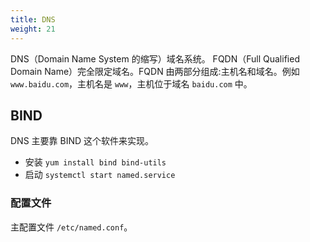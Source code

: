 ```yaml
---
title: DNS
weight: 21
---
```


DNS（Domain Name System 的缩写）域名系统。
FQDN（Full Qualified Domain Name）完全限定域名。FQDN 由两部分组成:主机名和域名。例如 `www.baidu.com`，主机名是 `www`，主机位于域名 `baidu.com` 中。

## BIND

DNS 主要靠 BIND 这个软件来实现。

- 安装 `yum install bind bind-utils`
- 启动 `systemctl start named.service`

### 配置文件

主配置文件 `/etc/named.conf`。
